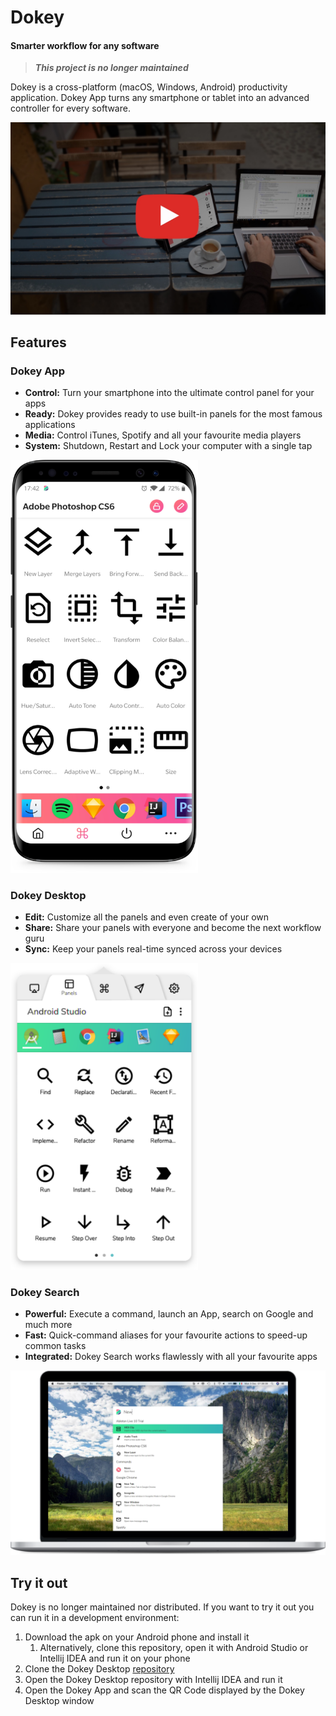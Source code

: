 # Dokey
#### Smarter workflow for any software

> **_This project is no longer maintained_**

Dokey is a cross-platform (macOS, Windows, Android) productivity application.
Dokey App turns any smartphone or tablet into an advanced controller for every software.

[![Watch the video](art/cover.jpg)](https://www.youtube.com/watch?v=EQjjOt5CJX8)

## Features

### Dokey App
- **Control:** Turn your smartphone into the ultimate control panel for your apps
- **Ready:** Dokey provides ready to use built-in panels for the most famous applications
- **Media:** Control iTunes, Spotify and all your favourite media players
- **System:** Shutdown, Restart and Lock your computer with a single tap

<img src="art/phone.png" width="300"/>


### Dokey Desktop

- **Edit:** Customize all the panels and even create of your own
- **Share:** Share your panels with everyone and become the next workflow guru
- **Sync:** Keep your panels real-time synced across your devices

<img src="art/desktop.png" width="300"/>


### Dokey Search
- **Powerful:** Execute a command, launch an App, search on Google and much more
- **Fast:** Quick-command aliases for your favourite actions to speed-up common tasks
- **Integrated:** Dokey Search works flawlessly with all your favourite apps

![](art/search.png)


## Try it out
Dokey is no longer maintained nor distributed. If you want to try it out you can run it in a development environment:

1. Download the apk on your Android phone and install it
    1. Alternatively, clone this repository, open it with Android Studio or Intellij IDEA and run it on your phone
2. Clone the Dokey Desktop [repository](https://github.com/federico-terzi/remotekey-desktop)
3. Open the Dokey Desktop repository with Intellij IDEA and run it
4. Open the Dokey App and scan the QR Code displayed by the Dokey Desktop window
